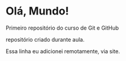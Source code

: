 # Olá, Mundo!
 Primeiro repositório do curso de Git e GitHub

 repositório criado durante aula.

Essa linha eu adicionei remotamente, via site. 

